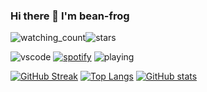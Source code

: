 ### Hi there 👋 I'm bean-frog
<img src="https://komarev.com/ghpvc/?username=bean-frog&color=brightgreen" alt="watching_count" /><img src="https://img.shields.io/github/stars/bean-frog?label=Stars" alt="stars">

![vscode](https://dev.discordprofiles.me/badge/vscode/692853106895093800)
[![spotify](https://dev.discordprofiles.me/badge/spotify/692853106895093800)](https://dev.discordprofiles.me/openspotify/692853106895093800)
![playing](https://dev.discordprofiles.me/badge/playing/692853106895093800)


[![GitHub Streak](https://github-readme-streak-stats.herokuapp.com?user=bean-frog&hide_border=true&border_radius=5&theme=gotham)](https://git.io/streak-stats)
[![Top Langs](https://github-readme-stats.vercel.app/api/top-langs/?username=bean-frog&layout=compact&langs_count=8&&hide_border=true&border_radius=5&theme=gotham)](https://github.com/anuraghazra/github-readme-stats)
[![GitHub stats](https://github-readme-stats.vercel.app/api?username=bean-frog&include_all_commits=false&show_icons=true&hide_border=true&border_radius=5&theme=gotham)](https://github.com/anuraghazra/github-readme-stats)
